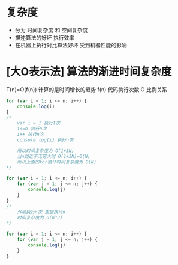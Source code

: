 

# 复杂度 
  - 分为 时间复杂度 和 空间复杂度
  - 描述算法的好坏 执行效率
  - 在机器上执行对比算法好坏 受到机器性能的影响

# [大O表示法] 算法的渐进时间复杂度
  T(n)=O(f(n))  计算的是时间增长的趋势
                 f(n) 代码执行次数
                 O 比例关系

```javascript
for (var i = 1; i <= n; i++) {
    console.log(i)
}
/* 
    var i = 1 执行1次
    i<=n 执行n次
    i++ 执行n次
    console.log(i) 执行n次

    所以时间复杂度为 O(1+3N)
    当n趋近于无穷大时 O(1+3N)=O(N)
    所以上面的for循环时间复杂度为 O(N)
*/

for (var i = 1; i <= n; i++) {
    for (var j = 1; j <= n; j++) {
        console.log(j)
    }
}
/* 
    外层执行n次 里层执行n
    时间复杂度为 O(n^2)
*/

for (var i = 1; i <= n; i++) {
    for (var j = 1; j <= n; j++) {
        console.log(j)
    }
}

```
 